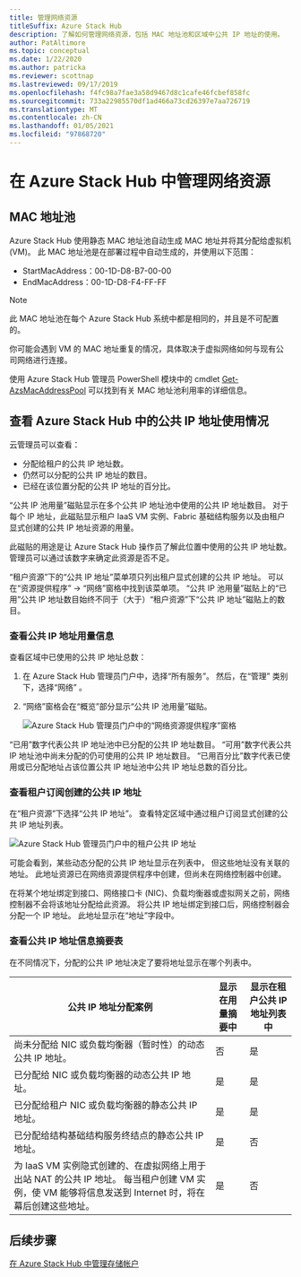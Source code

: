 ```yaml
---
title: 管理网络资源
titleSuffix: Azure Stack Hub
description: 了解如何管理网络资源，包括 MAC 地址池和区域中公共 IP 地址的使用。
author: PatAltimore
ms.topic: conceptual
ms.date: 1/22/2020
ms.author: patricka
ms.reviewer: scottnap
ms.lastreviewed: 09/17/2019
ms.openlocfilehash: f4fc98a7fae3a58d9467d8c1cafe46fcbef858fc
ms.sourcegitcommit: 733a22985570df1ad466a73cd26397e7aa726719
ms.translationtype: MT
ms.contentlocale: zh-CN
ms.lasthandoff: 01/05/2021
ms.locfileid: "97868720"
---
```

# <a name="manage-network-resources-in-azure-stack-hub"></a>在 Azure Stack Hub 中管理网络资源

## <a name="mac-address-pool"></a>MAC 地址池

Azure Stack Hub 使用静态 MAC 地址池自动生成 MAC 地址并将其分配给虚拟机 (VM)。 此 MAC 地址池是在部署过程中自动生成的，并使用以下范围：

- StartMacAddress：00-1D-D8-B7-00-00
- EndMacAddress：00-1D-D8-F4-FF-FF

> [!Note]  
> 此 MAC 地址池在每个 Azure Stack Hub 系统中都是相同的，并且是不可配置的。

你可能会遇到 VM 的 MAC 地址重复的情况，具体取决于虚拟网络如何与现有公司网络进行连接。

使用 Azure Stack Hub 管理员 PowerShell 模块中的 cmdlet [Get-AzsMacAddressPool](/powershell/module/azs.fabric.admin/get-azsmacaddresspool) 可以找到有关 MAC 地址池利用率的详细信息。

## <a name="view-public-ip-address-consumption-in-azure-stack-hub"></a>查看 Azure Stack Hub 中的公共 IP 地址使用情况

云管理员可以查看：
 - 分配给租户的公共 IP 地址数。
 - 仍然可以分配的公共 IP 地址的数目。
 - 已经在该位置分配的公共 IP 地址的百分比。

“公共 IP 池用量”磁贴显示在多个公共 IP 地址池中使用的公共 IP 地址数目。  对于每个 IP 地址，此磁贴显示租户 IaaS VM 实例、Fabric 基础结构服务以及由租户显式创建的公共 IP 地址资源的用量。

此磁贴的用途是让 Azure Stack Hub 操作员了解此位置中使用的公共 IP 地址数。 管理员可以通过该数字来确定此资源是否不足。

“租户资源”下的“公共 IP 地址”菜单项只列出租户显式创建的公共 IP 地址。    可以在“资源提供程序” -> “网络”窗格中找到该菜单项。   “公共 IP 池用量”磁贴上的“已用”公共 IP 地址数目始终不同于（大于）“租户资源”下“公共 IP 地址”磁贴上的数目。    

### <a name="view-the-public-ip-address-usage-information"></a>查看公共 IP 地址用量信息

查看区域中已使用的公共 IP 地址总数：

1. 在 Azure Stack Hub 管理员门户中，选择“所有服务”。  然后，在“管理”  类别下，选择“网络”  。
1. “网络”窗格会在“概览”部分显示“公共 IP 池用量”磁贴。   

    ![Azure Stack Hub 管理员门户中的“网络资源提供程序”窗格](media/azure-stack-viewing-public-ip-address-consumption/ip-address-consumption-01.png)

“已用”数字代表公共 IP 地址池中已分配的公共 IP 地址数目。  “可用”数字代表公共 IP 地址池中尚未分配的仍可使用的公共 IP 地址数目。  “已用百分比”数字代表已使用或已分配地址占该位置公共 IP 地址池中公共 IP 地址总数的百分比。 

### <a name="view-the-public-ip-addresses-that-were-created-by-tenant-subscriptions"></a>查看租户订阅创建的公共 IP 地址

在“租户资源”下选择“公共 IP 地址”。   查看特定区域中通过租户订阅显式创建的公共 IP 地址列表。

![Azure Stack Hub 管理员门户中的租户公共 IP 地址](media/azure-stack-viewing-public-ip-address-consumption/ip-address-consumption-02.png)

可能会看到，某些动态分配的公共 IP 地址显示在列表中， 但这些地址没有关联的地址。 此地址资源已在网络资源提供程序中创建，但尚未在网络控制器中创建。

在将某个地址绑定到接口、网络接口卡 (NIC)、负载均衡器或虚拟网关之前，网络控制器不会将该地址分配给此资源。 将公共 IP 地址绑定到接口后，网络控制器会分配一个 IP 地址。 此地址显示在“地址”字段中。 

### <a name="view-the-public-ip-address-information-summary-table"></a>查看公共 IP 地址信息摘要表

在不同情况下，分配的公共 IP 地址决定了要将地址显示在哪个列表中。

| **公共 IP 地址分配案例** | **显示在用量摘要中** | **显示在租户公共 IP 地址列表中** |
| --- | --- | --- |
| 尚未分配给 NIC 或负载均衡器（暂时性）的动态公共 IP 地址。 |否 |是 |
| 已分配给 NIC 或负载均衡器的动态公共 IP 地址。 |是 |是 |
| 已分配给租户 NIC 或负载均衡器的静态公共 IP 地址。 |是 |是 |
| 已分配给结构基础结构服务终结点的静态公共 IP 地址。 |是 |否 |
| 为 IaaS VM 实例隐式创建的、在虚拟网络上用于出站 NAT 的公共 IP 地址。 每当租户创建 VM 实例，使 VM 能够将信息发送到 Internet 时，将在幕后创建这些地址。 |是 |否 |

## <a name="next-steps"></a>后续步骤

[在 Azure Stack Hub 中管理存储帐户](azure-stack-manage-storage-accounts.md)
